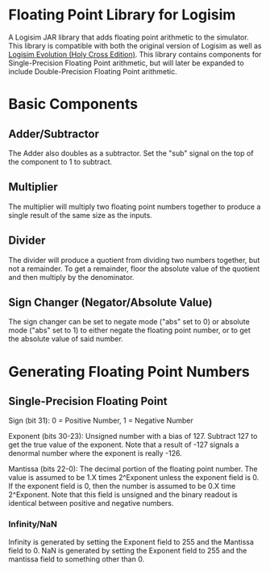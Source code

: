 # Floating Point Library for Logisim
A Logisim JAR library that adds floating point arithmetic to the simulator.  This library is compatible with both the original version of Logisim as well as [Logisim Evolution (Holy Cross Edition)](https://github.com/kevinawalsh/logisim-evolution).  This library contains components for Single-Precision Floating Point arithmetic, but will later be expanded to include Double-Precision Floating Point arithmetic.

# Basic Components
## Adder/Subtractor
The Adder also doubles as a subtractor.  Set the "sub" signal on the top of the component to 1 to subtract.

## Multiplier
The multiplier will multiply two floating point numbers together to produce a single result of the same size as the inputs.

## Divider
The divider will produce a quotient from dividing two numbers together, but not a remainder.  To get a remainder, floor the absolute value of the quotient and then multiply by the denominator.

## Sign Changer (Negator/Absolute Value)
The sign changer can be set to negate mode ("abs" set to 0) or absolute mode ("abs" set to 1) to either negate the floating point number, or to get the absolute value of said number.

# Generating Floating Point Numbers
## Single-Precision Floating Point
Sign (bit 31):		0 = Positive Number, 1 = Negative Number

Exponent (bits 30-23):	Unsigned number with a bias of 127.  Subtract 127 to get the true value of the exponent.  Note that a result of -127 signals a denormal number where the exponent is really -126.

Mantissa (bits 22-0):	The decimal portion of the floating point number.  The value is assumed to be 1.X times 2^Exponent unless the exponent field is 0.  If the exponent field is 0, then the number is assumed to be 0.X time 2^Exponent.  Note that this field is unsigned and the binary readout is identical between positive and negative numbers.
### Infinity/NaN
Infinity is generated by setting the Exponent field to 255 and the Mantissa field to 0.  NaN is generated by setting the Exponent field to 255 and the mantissa field to something other than 0.
